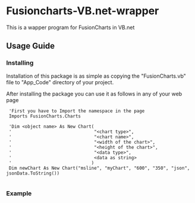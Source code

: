 # Fusioncharts-VB.net-wrapper
This is a wapper program for FusionCharts in VB.net


## Usage Guide
### Installing
Installation of this package is as simple as copying the "FusionCharts.vb" file to "App_Code" directory of your project.

After installing the package you can use it as follows in any of your web page
```
 'First you have to Import the namespace in the page
 Imports FusionCharts.Charts 
 
 'Dim <object name> As New Chart(
 '                               "<chart type>", 
 '                               "<chart name>", 
 '                               "<width of the chart>", 
 '                               "<height of the chart>", 
 '                               "<data type>", 
 '                               <data as string>
 '                              )    
 Dim newChart As New Chart("msline", "myChart", "600", "350", "json", jsonData.ToString())
 
```
### Example

